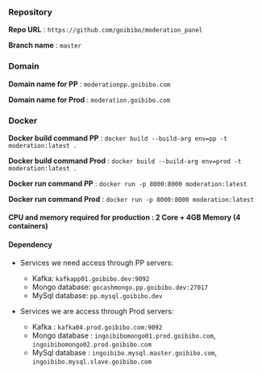 ### Repository
**Repo URL** : `https://github.com/goibibo/moderation_panel`

**Branch name** : `master`

### Domain

**Domain name for PP** : `moderationpp.goibibo.com`

**Domain name for Prod** : `moderation.goibibo.com`

### Docker
**Docker build command PP** : `docker build --build-arg env=pp -t moderation:latest .`

**Docker build command Prod** : `docker build --build-arg env=prod -t moderation:latest .`

**Docker run command PP** : `docker run -p 8000:8000 moderation:latest`

**Docker run command Prod** : `docker run -p 8000:8000 moderation:latest`

#### CPU and memory required for production : 2 Core + 4GB Memory (4 containers)

#### Dependency

* Services we need access through PP servers:
    + Kafka: `kafkapp01.goibibo.dev:9092`
    +  Mongo database: `gocashmongo.pp.goibibo.dev:27017`
    +  MySql database: `pp.mysql.goibibo.dev`


* Services we are access through Prod servers:
    +  Kafka : `kafka04.prod.goibibo.com:9092`
    +  Mongo database : `ingoibibomongo01.prod.goibibo.com`, `ingoibibomongo02.prod.goibibo.com`
    + MySql database : `ingoibibo.mysql.master.goibibo.com`, `ingoibibo.mysql.slave.goibibo.com`